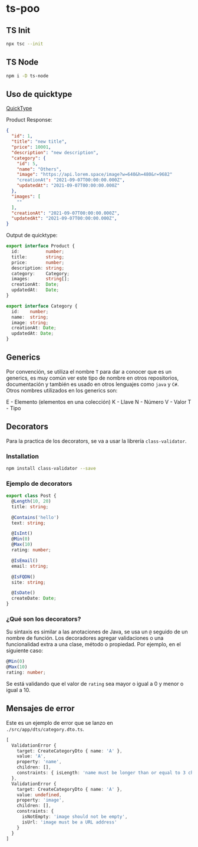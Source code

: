 # ts-poo

## TS Init
  
```bash
npx tsc --init
```

## TS Node

```bash
npm i -D ts-node
```

## Uso de quicktype

[QuickType](https://app.quicktype.io/)

Product Response:

```json
{
  "id": 1,
  "title": "new title",
  "price": 10001,
  "description": "new description",
  "category": {
    "id": 5,
    "name": "Others",
    "image": "https://api.lorem.space/image?w=640&h=480&r=9682"
    "creationAt": "2021-09-07T00:00:00.000Z",
    "updatedAt": "2021-09-07T00:00:00.000Z"
  },
  "images": [
    ""
  ],
  "creationAt": "2021-09-07T00:00:00.000Z",
  "updatedAt": "2021-09-07T00:00:00.000Z",
}
```

Output de quicktype:

```ts
export interface Product {
  id:          number;
  title:       string;
  price:       number;
  description: string;
  category:    Category;
  images:      string[];
  creationAt:  Date;
  updatedAt:   Date;
}

export interface Category {
  id:    number;
  name:  string;
  image: string;
  creationAt: Date;
  updatedAt: Date;
}
```

## Generics

Por convención, se utiliza el nombre `T` para dar a conocer que es un generics, es muy común ver este tipo de nombre en otros repositorios, documentación y también es usado en otros lenguajes como `java` y `C#`. Otros nombres utilizados en los generics son:

E - Elemento (elementos en una colección)
K - Llave
N - Número
V - Valor
T - Tipo

## Decorators

Para la practica de los decorators, se va a usar la librería `class-validator`.

### Installation

```bash
npm install class-validator --save
```

### Ejemplo de decorators

```ts
export class Post {
  @Length(10, 20)
  title: string;

  @Contains('hello')
  text: string;

  @IsInt()
  @Min(0)
  @Max(10)
  rating: number;

  @IsEmail()
  email: string;

  @IsFQDN()
  site: string;

  @IsDate()
  createDate: Date;
}
```

### ¿Qué son los decorators?

Su sintaxis es similar a las anotaciones de Java, se usa un `@` seguido de un nombre de función.
Los decoradores agregar validaciones o una funcionalidad extra a una clase, método o propiedad.
Por ejemplo, en el siguiente caso:

```ts
@Min(0)
@Max(10)
rating: number;
```

Se está validando que el valor de `rating` sea mayor o igual a 0 y menor o igual a 10.

## Mensajes de error

Este es un ejemplo de error que se lanzo en `./src/app/dts/category.dto.ts`.

```ts
[
  ValidationError {
    target: CreateCategoryDto { name: 'A' },
    value: 'A',
    property: 'name',
    children: [],
    constraints: { isLength: 'name must be longer than or equal to 3 characters' }
  },
  ValidationError {
    target: CreateCategoryDto { name: 'A' },
    value: undefined,
    property: 'image',
    children: [],
    constraints: {
      isNotEmpty: 'image should not be empty',
      isUrl: 'image must be a URL address'
    }
  }
]
```
